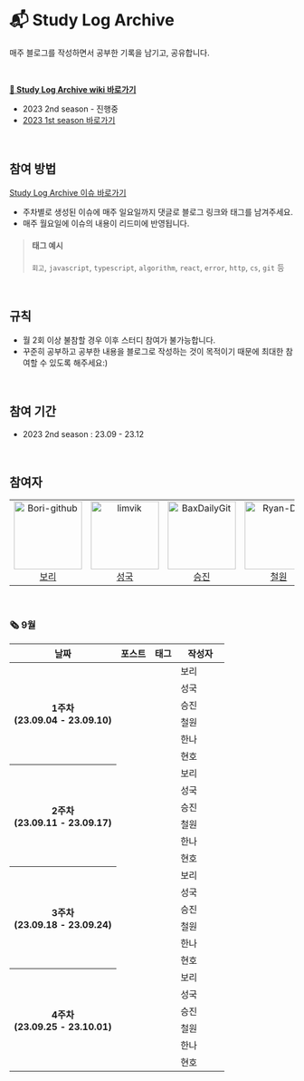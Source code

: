 # 📬 Study Log Archive

매주 블로그를 작성하면서 공부한 기록을 남기고, 공유합니다.

<br />

**[🔖 Study Log Archive wiki 바로가기](https://github.com/Gamangjum-lihou/study-log-archive/wiki)**
- 2023 2nd season - 진행중
- [2023 1st season 바로가기](https://github.com/Gamangjum-lihou/study-log-archive/wiki)

<br />

## 참여 방법
[Study Log Archive 이슈 바로가기](https://github.com/Gamangjum-lihou/study-log-archive/issues)
- 주차별로 생성된 이슈에 매주 일요일까지 댓글로 블로그 링크와 태그를 남겨주세요.
- 매주 월요일에 이슈의 내용이 리드미에 반영됩니다.

> #### 태그 예시
> `회고`, `javascript`, `typescript`, `algorithm`, `react`, `error`, `http`, `cs`, `git` 등 

<br />

## 규칙
- 월 2회 이상 불참할 경우 이후 스터디 참여가 불가능합니다.
- 꾸준히 공부하고 공부한 내용을 블로그로 작성하는 것이 목적이기 때문에 최대한 참여할 수 있도록 해주세요:)

<br />

## 참여 기간
- 2023 2nd season : 23.09 - 23.12

<br />

## 참여자
<table>
  <tr>
    <td align="center">
      <a href="https://github.com/Bori-github">
        <img src="https://avatars.githubusercontent.com/u/85009583" alt="Bori-github" width="120" />
      </a>
      <br />
      <a href="https://github.com/Bori-github">보리</a>
    </td>
    <td align="center">
      <a href="https://github.com/limvik">
        <img src="https://avatars.githubusercontent.com/u/37972432" alt="limvik" width="120" />
      </a>
      <br />
      <a href="https://github.com/limvik">성국</a>
    </td>
    <td align="center">
      <a href="https://github.com/BaxDailyGit">
        <img src="https://avatars.githubusercontent.com/u/99312529" alt="BaxDailyGit" width="120" />
      </a>
      <br />
      <a href="https://github.com/BaxDailyGit">승진</a>
    </td>
    <td align="center">
      <a href="https://github.com/Ryan-Dia">
        <img src="https://avatars1.githubusercontent.com/u/76567238" alt="Ryan-Dia" width="120" />
      </a>
      <br />
      <a href="https://github.com/Ryan-Dia">철원</a>
    </td>
    <td align="center">
      <a href="https://github.com/hannaax">
        <img src="https://avatars.githubusercontent.com/u/111215320" alt="hannaax" width="120" />
      </a>
      <br />
      <a href="https://github.com/hannaax">한나</a>
    </td>
    <td align="center">
      <a href="https://github.com/SWARVY">
        <img src="https://avatars1.githubusercontent.com/u/53262430" alt="SWARVY" width="120" />
      </a>
      <br />
      <a href="https://github.com/SWARVY">현호</a>
    </td>
  </tr>
</table>

<br />

### 🗞 9월
<table>
  <thead>
    <tr>
      <th align="center">날짜</th>
      <th align="center">포스트</th>
      <th align="center">태그</th>
      <th align="center" width="70px">작성자</th>
    </tr>
  </thead>
  <tbody>
    <tr>
      <th rowspan=6 align="center">1주차<br />(23.09.04 - 23.09.10)</th>
      <td></td>
      <td></td>
      <td>보리</td>
    </tr>
    <tr>
      <td></td>
      <td></td>
      <td>성국</td>
    </tr>
    <tr>
      <td></td>
      <td></td>
      <td>승진</td>
    </tr>
    <tr>
      <td></td>
      <td></td>
      <td>철원</td>
    </tr>
    <tr>
      <td></td>
      <td></td>
      <td>한나</td>
    </tr>
    <tr>
      <td></td>
      <td></td>
      <td>현호</td>
    </tr>
    <tr>
      <th rowspan=6 align="center">2주차<br />(23.09.11 - 23.09.17)</th>
      <td></td>
      <td></td>
      <td>보리</td>
    </tr>
    <tr>
      <td></td>
      <td></td>
      <td>성국</td>
    </tr>
    <tr>
      <td></td>
      <td></td>
      <td>승진</td>
    </tr>
    <tr>
      <td></td>
      <td></td>
      <td>철원</td>
    </tr>
    <tr>
      <td></td>
      <td></td>
      <td>한나</td>
    </tr>
    <tr>
      <td></td>
      <td></td>
      <td>현호</td>
    </tr>
    <tr>
      <th rowspan=6 align="center">3주차<br />(23.09.18 - 23.09.24)</th>
      <td></td>
      <td></td>
      <td>보리</td>
    </tr>
    <tr>
      <td></td>
      <td></td>
      <td>성국</td>
    </tr>
    <tr>
      <td></td>
      <td></td>
      <td>승진</td>
    </tr>
    <tr>
      <td></td>
      <td></td>
      <td>철원</td>
    </tr>
    <tr>
      <td></td>
      <td></td>
      <td>한나</td>
    </tr>
    <tr>
      <td></td>
      <td></td>
      <td>현호</td>
    </tr>
    <tr>
      <th rowspan=6 align="center">4주차<br />(23.09.25 - 23.10.01)</th>
      <td></td>
      <td></td>
      <td>보리</td>
    </tr>
    <tr>
      <td></td>
      <td></td>
      <td>성국</td>
    </tr>
    <tr>
      <td></td>
      <td></td>
      <td>승진</td>
    </tr>
    <tr>
      <td></td>
      <td></td>
      <td>철원</td>
    </tr>
    <tr>
      <td></td>
      <td></td>
      <td>한나</td>
    </tr>
    <tr>
      <td></td>
      <td></td>
      <td>현호</td>
    </tr>
  </tbody>
</table>
